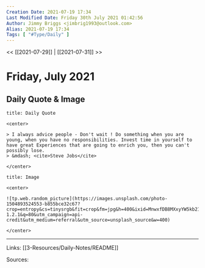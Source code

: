 ```yaml
---
Creation Date: 2021-07-19 17:34
Last Modified Date: Friday 30th July 2021 01:42:56
Author: Jimmy Briggs <jimbrig1993@outlook.com>
Alias: 2021-07-19 17:34
Tags: [ "#Type/Daily" ]
---
```


<< [[2021-07-29]] | [[2021-07-31]] >>

# Friday, July 2021

## Daily Quote & Image

```ad-quote
title: Daily Quote

<center>

> I always advice people - Don't wait ! Do something when you are young, when you have no responsibilities. Invest time in yourself to have great Experiences that are going to enrich you, then you can't possibly lose.
> &mdash; <cite>Steve Jobs</cite>

</center>

```

```ad-info
title: Image

<center>

![tp.web.random_picture](https://images.unsplash.com/photo-1504893524553-b855bce32c67?crop=entropy&cs=tinysrgb&fit=crop&fm=jpg&h=400&ixid=MnwxfDB8MXxyYW5kb218MHx8bGFuZHNjYXBlLHdhdGVyLHNwYWNlLHN1bixza3lsaW5lfHx8fHx8MTYyNzYyMzc5MA&ixlib=rb-1.2.1&q=80&utm_campaign=api-credit&utm_medium=referral&utm_source=unsplash_source&w=400)

</center>
```

***

Links: [[3-Resources/Daily-Notes/README]]

Sources: 
